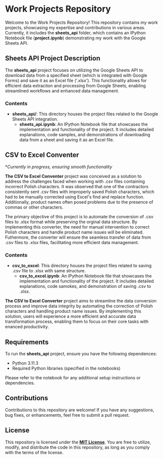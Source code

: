 # Work Projects Repository

Welcome to the Work Projects Repository! This repository contains my work projects, showcasing my expertise and contributions in various areas. Currently, it includes the **sheets_api** folder, which contains an IPython Notebook file (**project.ipynb**) demonstrating my work with the Google Sheets API.

## Sheets API Project Description

The **sheets_api** project focuses on utilizing the Google Sheets API to download data from a specified sheet (which is integrated with Google Forms) and save it as an Excel file ('.xlsx'). This functionality allows for efficient data extraciton and processing from Google Sheets, enabling streamlined workflows and enhanced data management.

### Contents
+ **sheets_api/**: This directory houses the project files related to the Google Sheets API integration.
  + **sheets_api.ipynb**: An IPython Notebook file that showcases the implementation and functionality of the project. It includes detailed explanations, code samples, and demonstrations of downloading data from a sheet and saving it as an Excel file. 

## CSV to Excel Conventer

**Currently in progress, ensuring smooth functionality*

**The CSV to Excel Conventer** project was conceived as a solution to address the challenges faced when working with .csv files containing incorrect Polish characters. It was observed that one of the contractors consistently sent .csv files with improperly saved Polish characters, which had to be manually corrected using Excel's find and replace function. Additionally, product names often posed problems due to the presence of commas or other characters.

The primary objective of this project is to automate the conversion of .csv files to .xlsx format while preserving the orginal data structure. By implementing this converter, the need for manual intervention to correct Polish characters and handle product name issues will be eliminated. Futhermore, the converter will ensure the seamless transfer of data from .csv files to .xlsx files, facilitating more efficient data management.

### Contents
+ **csv_to_excel**: This directory houses the project files related to saving .csv file to .xlsx with same structure.
  + **csv_to_excel.ipynb**: An IPython Notebook file that showcases the implementation and functionality of the project. It includes detailed explanations, code samokes, and demonstration of saving .csv to .xlsx. 

**The CSV to Excel Converter** project aims to streamline the data conversion process and improve data integrity by automating the correction of Polish characters and handling product name issues. By implementing this solution, users will experience a more efficient and accurate data transformation process, enabling them to focus on their core tasks with enanced productivity.

## Requirements

To run the **sheets_api** project, ensure you have the following dependences:
+ Python 3.11.3
+ Required Python libraries (specified in the notebooks)

Please refer to the notebook for any additional setup instructions or dependencies.

## Contributions

Contributions to this repository are welcome! If you have any suggestions, bug fixes, or enhancements, feel free to submit a pull request.

## License

This repository is licensed under the **[<ins>MIT License</ins>](LICENSE.txt)**. You are free to utilize, modify, and distribute the code in this repository, as long as you comply with the terms of the license.
